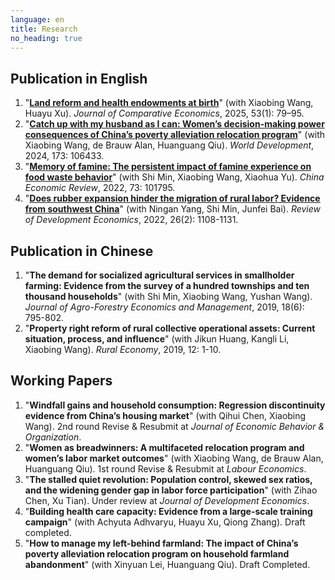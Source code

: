 ```yaml
---
language: en
title: Research
no_heading: true
---
```


## Publication in English

<ol>

<li>
    "<a href="https://www.sciencedirect.com/science/article/abs/pii/S014759672400060X" target="_blank" rel="noopener"><b>Land reform and health endowments at birth</b></a>" (with Xiaobing Wang, Huayu Xu). <i>Journal of Comparative Economics</i>, 2025, 53(1): 79–95.
</li>

<li>
    "<a href="https://www.sciencedirect.com/science/article/abs/pii/S0305750X23002516" targe="_black" rel="noopener"><b>Catch up with my husband as I can: Women’s decision-making power consequences of China’s poverty alleviation relocation program</b></a>" (with Xiaobing Wang, de Brauw Alan, Huanguang Qiu). <i>World Development</i>, 2024, 173: 106433.
</li>

<li>
    "<a href="https://www.sciencedirect.com/science/article/abs/pii/S1043951X22000530" targe="_black" rel="noopener"><b>Memory of famine: The persistent impact of famine experience on food waste behavior</b></a>" (with Shi Min, Xiaobing Wang, Xiaohua Yu). <i>China Economic Review</i>, 2022, 73: 101795.
</li>

<li>
    "<a href="https://onlinelibrary.wiley.com/doi/10.1111/rode.12865?af=R" targe="_black" rel="noopener"><b>Does rubber expansion hinder the migration of rural labor? Evidence from southwest China</b></a>" (with Ningan Yang, Shi Min, Junfei Bai). <i>Review of Development Economics</i>, 2022, 26(2): 1108-1131.
</li>

</ol>

## Publication in Chinese

<ol>

<li>
    "<b>The demand for socialized agricultural services in smallholder farming: Evidence from the survey of a hundred townships and ten thousand households</b>" (with Shi Min, Xiaobing Wang, Yushan Wang). <i>Journal of Agro-Forestry Economics and Management</i>, 2019, 18(6): 795-802.
</li>

<li>
    "<b>Property right reform of rural collective operational assets: Current situation, process, and influence</b>" (with Jikun Huang, Kangli Li, Xiaobing Wang). <i>Rural Economy</i>, 2019, 12: 1-10.
</li>

</ol>

## Working Papers

<ol>

<li>"<b>Windfall gains and household consumption: Regression discontinuity evidence from China’s housing market</b>" (with Qihui Chen, Xiaobing Wang). 2nd round Revise & Resubmit at <i>Journal of Economic Behavior & Organization</i>.</li>

<li>"<b>Women as breadwinners: A multifaceted relocation program and women’s labor market outcomes</b>" (with Xiaobing Wang, de Brauw Alan, Huanguang Qiu). 1st round Revise & Resubmit at <i>Labour Economics</i>.</li>

<li>"<b>The stalled quiet revolution: Population control, skewed sex ratios, and the widening gender gap in labor force participation</b>" (with Zihao Chen, Xu Tian). Under review at <i>Journal of Development Economics</i>.</li>

<li>"<b>Building health care capacity: Evidence from a large-scale training campaign</b>" (with Achyuta Adhvaryu, Huayu Xu, Qiong Zhang). Draft completed.</li>

<li>"<b>How to manage my left-behind farmland: The impact of China’s poverty alleviation relocation program on household farmland abandonment</b>" (with Xinyuan Lei, Huanguang Qiu). Draft Completed.</li>

</ol>
